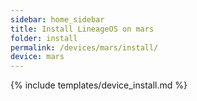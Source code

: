 ```yaml
---
sidebar: home_sidebar
title: Install LineageOS on mars
folder: install
permalink: /devices/mars/install/
device: mars
---
```

{% include templates/device_install.md %}
